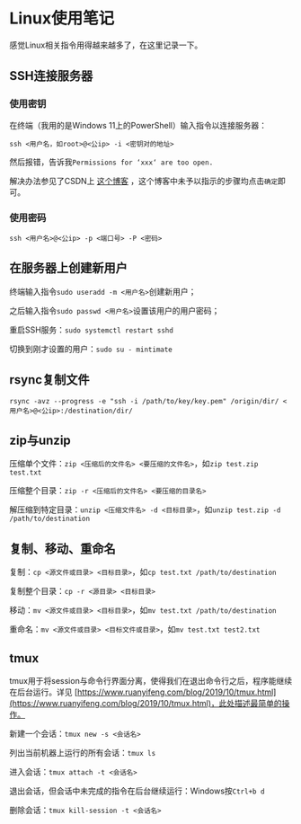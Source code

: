 # Linux使用笔记

感觉Linux相关指令用得越来越多了，在这里记录一下。

## SSH连接服务器

### 使用密钥

在终端（我用的是Windows 11上的PowerShell）输入指令以连接服务器：

`ssh <用户名，如root>@<公ip> -i <密钥对的地址>`

然后报错，告诉我`Permissions for ‘xxx‘ are too open.`

解决办法参见了CSDN上 [这个博客](https://blog.csdn.net/u010571709/article/details/121990664) ，这个博客中未予以指示的步骤均点击`确定`即可。

### 使用密码

`ssh <用户名>@<公ip> -p <端口号> -P <密码>`

## 在服务器上创建新用户

终端输入指令`sudo useradd -m <用户名>`创建新用户；

之后输入指令`sudo passwd <用户名>`设置该用户的用户密码；

重启SSH服务：`sudo systemctl restart sshd`

切换到刚才设置的用户：`sudo su - mintimate`

## rsync复制文件

```shell
rsync -avz --progress -e "ssh -i /path/to/key/key.pem" /origin/dir/ <用户名>@<公ip>:/destination/dir/
```

## zip与unzip

压缩单个文件：`zip <压缩后的文件名> <要压缩的文件名>`，如`zip test.zip test.txt`

压缩整个目录：`zip -r <压缩后的文件名> <要压缩的目录名>`

解压缩到特定目录：`unzip <压缩文件名> -d <目标目录>`，如`unzip test.zip -d /path/to/destination`

## 复制、移动、重命名

复制：`cp <源文件或目录> <目标目录>`，如`cp test.txt /path/to/destination`

复制整个目录：`cp -r <源目录> <目标目录>`

移动：`mv <源文件或目录> <目标目录>`，如`mv test.txt /path/to/destination`

重命名：`mv <源文件或目录> <目标文件或目录>`，如`mv test.txt test2.txt`

## tmux

tmux用于将session与命令行界面分离，使得我们在退出命令行之后，程序能继续在后台运行。详见 [https://www.ruanyifeng.com/blog/2019/10/tmux.html](https://www.ruanyifeng.com/blog/2019/10/tmux.html)，此处描述最简单的操作。

新建一个会话：`tmux new -s <会话名>`

列出当前机器上运行的所有会话：`tmux ls`

进入会话：`tmux attach -t <会话名>`

退出会话，但会话中未完成的指令在后台继续运行：Windows按`Ctrl+b d`

删除会话：`tmux kill-session -t <会话名>`